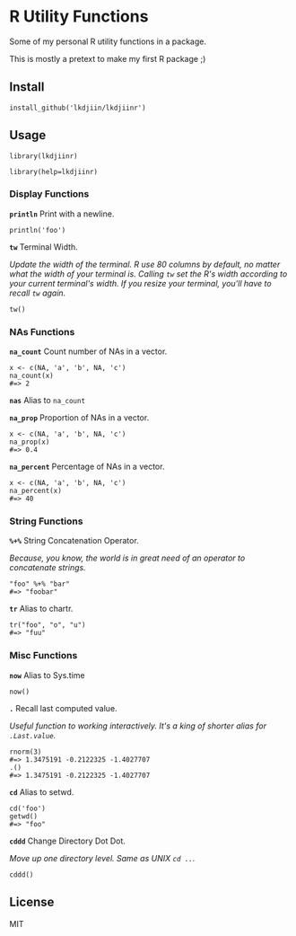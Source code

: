 # R Utility Functions

Some of my personal R utility functions in a package.

This is mostly a pretext to make my first R package ;)

## Install

    install_github('lkdjiin/lkdjiinr')

## Usage

    library(lkdjiinr)

    library(help=lkdjiinr)

### Display Functions

**`println`** Print with a newline.

    println('foo')

**`tw`** Terminal Width.

*Update the width of the terminal. R use 80 columns by default, no
matter what the width of your terminal is. Calling `tw` set the
R's width according to your current terminal's width. If you resize
your terminal, you'll have to recall `tw` again.*

    tw()

### NAs Functions

**`na_count`** Count number of NAs in a vector.

    x <- c(NA, 'a', 'b', NA, 'c')
    na_count(x)
    #=> 2

**`nas`** Alias to `na_count`

**`na_prop`** Proportion of NAs in a vector.

    x <- c(NA, 'a', 'b', NA, 'c')
    na_prop(x)
    #=> 0.4

**`na_percent`** Percentage of NAs in a vector.

    x <- c(NA, 'a', 'b', NA, 'c')
    na_percent(x)
    #=> 40

### String Functions

**`%+%`** String Concatenation Operator.

*Because, you know, the world is in great need of an operator to concatenate
strings.*

    "foo" %+% "bar"
    #=> "foobar"

**`tr`** Alias to chartr.

    tr("foo", "o", "u")
    #=> "fuu"

### Misc Functions

**`now`** Alias to Sys.time

    now()

**`.`** Recall last computed value.

*Useful function to working interactively. It's a king of shorter
alias for `.Last.value`.*

    rnorm(3)
    #=> 1.3475191 -0.2122325 -1.4027707
    .()
    #=> 1.3475191 -0.2122325 -1.4027707


**`cd`** Alias to setwd.

    cd('foo')
    getwd()
    #=> "foo"

**`cddd`** Change Directory Dot Dot.

*Move up one directory level. Same as UNIX `cd ..`.*

    cddd()


## License

MIT
